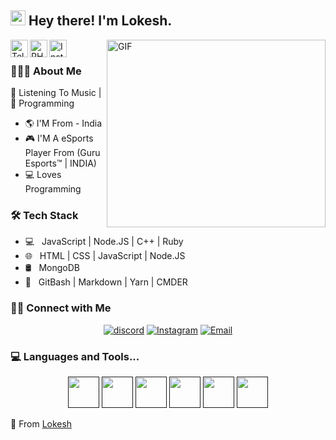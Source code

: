 <h2> <img src="https://raw.githubusercontent.com/MartinHeinz/MartinHeinz/master/wave.gif" width="24px"> Hey there! I'm Lokesh.</h2>

<a href="https://discord.gg/nthHcvz">
  <img align="left" alt="Telegram" width="28px" src="https://cdn.jsdelivr.net/npm/simple-icons@v3/icons/discord.svg" />
</a>
<a href="https://twitter.com/ritikdhayal2">
  <img align="left" alt="PHOENIX| Twitter" width="28px" src="https://cdn.jsdelivr.net/npm/simple-icons@v3/icons/twitter.svg" />
</a>
<a href="https://www.instagram.com/ig_ritikdhayal/">
  <img align="left" alt="Instagram" width="28px" src="https://cdn.jsdelivr.net/npm/simple-icons@v3/icons/instagram.svg" />
</a>
<img align="right" height="300px" width="350px" alt="GIF" src="https://cdn.discordapp.com/attachments/838059810733031475/848928456196227142/Lokesh.png" />

&nbsp;&nbsp; <h3> 👨🏻‍💻 About Me </h3>
 🖤 Listening To Music  | :blue_heart: Programming

- :earth_americas: I'M From - India
- :video_game: I'M A eSports Player From (Guru Esports™ | INDIA)
- 💻 Loves Programming

<h3>🛠 Tech Stack</h3>

- 💻 &nbsp; JavaScript | Node.JS | C++ | Ruby
- 🌐 &nbsp; HTML | CSS | JavaScript | Node.JS
- 🛢 &nbsp; MongoDB
- 🔧 &nbsp; GitBash | Markdown | Yarn | CMDER


<h3> 🤝🏻 Connect with Me </h3>

<p align="center">
<!--<a href="https://www.adityavsingh.com/"><img alt="Website" src="https://img.shields.io/badge/Website-www.adityavsingh.com-blue?style=flat-square&logo=google-chrome"></a>-->
<a href="https://discord.gg/ee7ryDG"><img alt="discord" src="https://img.shields.io/discord/739811034734264422?label=DISCORD&logo=discord&logoColor=fff"></a>
<a href="https://www.instagram.com/ig_lokeshgamingyt"><img alt="Instagram" src="https://img.shields.io/badge/Instagram-ig_lokeshgamingyt-blue?style=flat-square&logo=instagram"></a>
<a href="mailto:support@ratioofficial.com"><img alt="Email" src="https://img.shields.io/badge/Email-support@ratioofficial.com-blue?style=flat-square&logo=gmail"></a>
</p>
<h3> 💻 Languages and Tools...</h3>

<p align="center">
<code><a href="" target="_blank"><img height="50" src="https://www.vectorlogo.zone/logos/w3_html5/w3_html5-ar21.svg"></a></code>
<code><a href="" target="_blank"><img height="50" src="https://www.vectorlogo.zone/logos/javascript/javascript-horizontal.svg"></a></code>
<code><a href="" target="_blank"><img height="50" src="https://www.vectorlogo.zone/logos/python/python-official.svg"></a></code>
<code><a href="" target="_blank"><img height="50" src="https://www.vectorlogo.zone/logos/ruby-lang/ruby-lang-horizontal.svg"></a></code>
<code><a href="" target="_blank"><img height="50" src="https://www.vectorlogo.zone/logos/netlifyapp_watercss/netlifyapp_watercss-official.svg"></a></code>
<code><a href="" target="_blank"><img height="50" src="https://www.vectorlogo.zone/logos/php/php-ar21.svg"></a></code>
</p>


🖤 From [Lokesh](https://discord.gg/nthHcvz)
